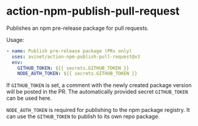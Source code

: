 # action-npm-publish-pull-request

Publishes an npm pre-release package for pull requests.

Usage:

```yaml
- name: Publish pre-release package (PRs only)
  uses: avinet/action-npm-publish-pull-request@v3
  env:
    GITHUB_TOKEN: ${{ secrets.GITHUB_TOKEN }}
    NODE_AUTH_TOKEN: ${{ secrets.GITHUB_TOKEN }}
```

If `GITHUB_TOKEN` is set, a comment with the newly created package version will be posted in the PR. The automatically provided secret `GITHUB_TOKEN` can be used here.

`NODE_AUTH_TOKEN` is required for publishing to the npm package registry. It can use the `GITHUB_TOKEN` to publish to its own repo package.
